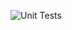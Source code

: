 ![Unit Tests](https://github.com/iliiliiliili/maleci-tools/actions/workflows/unittest.yml/badge.svg)
